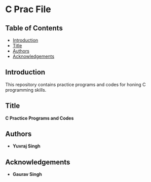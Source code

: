 # C Prac File

## Table of Contents

- [Introduction](#introduction)
- [Title](#title)
- [Authors](#authors)
- [Acknowledgements](#acknowledgements)

## Introduction

This repository contains practice programs and codes for honing C programming skills.

## Title

**C Practice Programs and Codes**

## Authors

- **Yuvraj Singh**

## Acknowledgements

- **Gaurav Singh**
